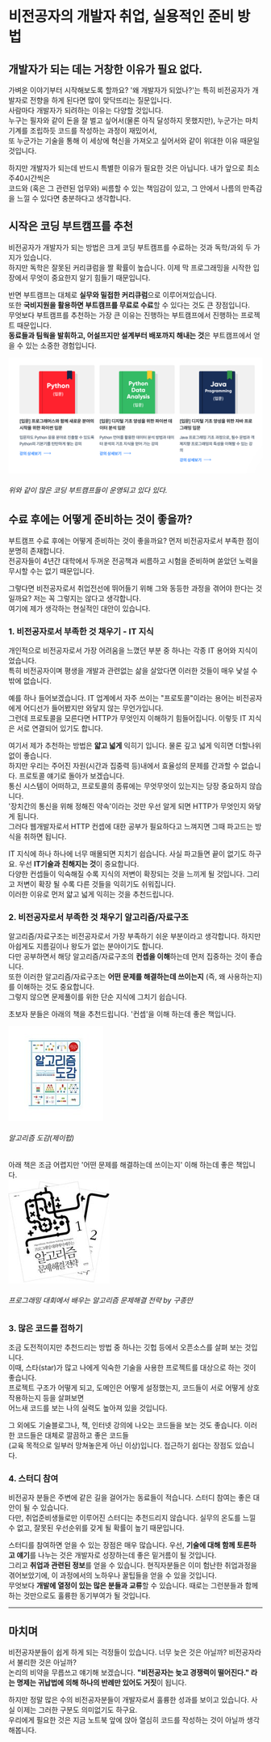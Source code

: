 # 비전공자의 개발자 취업, 실용적인 준비 방법


## 개발자가 되는 데는 거창한 이유가 필요 없다.
가벼운 이야기부터 시작해보도록 할까요? '왜 개발자가 되었나?'는 특히 비전공자가 개발자로 전향을 하게 된다면 많이 맞닥뜨리는 질문입니다.  
사람마다 개발자가 되려하는 이유는 다양할 것입니다.  
누구는 필자와 같이 돈을 잘 벌고 싶어서(물론 아직 달성하지 못했지만), 누군가는 마치 기계를 조립하듯 코드를 작성하는 과정이 재밌어서,  
또 누군가는 기술을 통해 이 세상에 혁신을 가져오고 싶어서와 같이 위대한 이유 때문일 것입니다.  

하지만 개발자가 되는데 반드시 특별한 이유가 필요한 것은 아닙니다. 내가 앞으로 최소 주40시간씩은  
코드와 (혹은 그 관련된 업무와) 씨름할 수 있는 책임감이 있고, 그 안에서 나름의 만족감을 느낄 수 있다면 충분하다고 생각합니다.

## 시작은 코딩 부트캠프를 추천

비전공자가 개발자가 되는 방법은 크게 코딩 부트캠프를 수료하는 것과 독학/과외 두 가지가 있습니다.  
하지만 독학은 잘못된 커리큐럼을 짤 확률이 높습니다. 이제 막 프로그래밍을 시작한 입장에서 무엇이 중요한지 알기 힘들기 때문입니다.  

반면 부트캠프는 대체로 **실무와 밀접한 커리큐럼**으로 이루어져있습니다.  
또한 **국비지원을 활용하면 부트캠프를 무료로 수료**할 수 있다는 것도 큰 장점입니다.  
무엇보다 부트캠프를 추천하는 가장 큰 이유는 진행하는 부트캠프에서 진행하는 프로젝트 때문입니다.  
**동료들과 팀웍을 발휘하고, 어설프지만 설계부터 배포까지 해내는 것**은 부트캠프에서 얻을 수 있는 소중한 경험입니다.

![](1.png )
###### *위와 같이 많은 코딩 부트캠프들이 운영되고 있다 있다.*


## 수료 후에는 어떻게 준비하는 것이 좋을까?
부트캠프 수료 후에는 어떻게 준비하는 것이 좋을까요? 먼저 비전공자로서 부족한 점이 분명히 존재합니다.  
전공자들이 4년간 대학에서 두꺼운 전공책과 씨름하고 시험을 준비하며 쏟았던 노력을 무시할 수는 없기 때문입니다.

그렇다면 비전공자로서 취업전선에 뛰어들기 위해 그와 동등한 과정을 겪어야 한다는 것일까요? 저는 꼭 그렇지는 않다고 생각합니다.  
여기에 제가 생각하는 현실적인 대안이 있습니다.

### 1. 비전공자로서 부족한 것 채우기 - IT 지식
개인적으로 비전공자로서 가장 어려움을 느꼈던 부분 중 하나는 각종 IT 용어와 지식이었습니다.  
특히 비전공자이며 평생을 개발과 관련없는 삶을 살았다면 이러한 것들이 매우 낯설 수 밖에 없습니다.  

예를 하나 들어보겠습니다. IT 업계에서 자주 쓰이는 "프로토콜"이라는 용어는 비전공자에게 어디선가 들어봤지만 와닿지 않는 무언가입니다.  
그런데 프로토콜을 모른다면 HTTP가 무엇인지 이해하기 힘들어집니다. 이렇듯 IT 지식은 서로 연결되어 있기도 합니다.

여기서 제가 추천하는 방법은 **얇고 넓게** 익히기 입니다. 물론 깊고 넓게 익히면 더할나위 없이 좋습니다.  
하지만 우리는 주어진 자원(시간과 집중력 등)내에서 효율성의 문제를 간과할 수 없습니다. 프로토콜 얘기로 돌아가 보겠습니다.  
통신 시스템이 어떠하고, 프로토콜의 종류에는 무엇무엇이 있는지는 당장 중요하지 않습니다.  
'장치간의 통신을 위해 정해진 약속'이라는 것만 우선 알게 되면 HTTP가 무엇인지 와닿게 됩니다.  
그러다 웹개발자로서 HTTP 컨셉에 대한 공부가 필요하다고 느껴지면 그때 파고드는 방식을 취하면 됩니다.

IT 지식에 하나 하나에 너무 매몰되면 지치기 쉽습니다. 사실 파고들면 끝이 없기도 하구요. 우선 **IT기술과 친해지는 것**이 중요합니다.  
다양한 컨셉들이 익숙해질 수록  지식의 저변이 확장되는 것을 느끼게 될 것입니다. 그리고 저변이 확장 될 수록 다른 것들을 익히기도 쉬워집니다.  
이러한 이유로 먼저 얇고 넓게 익히는 것을 추천드립니다.

### 2. 비전공자로서 부족한 것 채우기 알고리즘/자료구조
알고리즘/자료구조는 비전공자로서 가장 부족하기 쉬운 부분이라고 생각합니다. 하지만 아쉽게도 지름길이나 왕도가 없는 분야이기도 합니다.  
다만 공부하면서 해당 알고리즘/자료구조의 **컨셉을 이해**하는데 먼저 집중하는 것이 좋습니다.  
또한 이러한 알고리즘/자료구조는 **어떤 문제를 해결하는데 쓰이는지** (즉, 왜 사용하는지)를 이해하는 것도 중요합니다.  
그렇지 않으면 문제풀이를 위한 단순 지식에 그치기 쉽습니다.

초보자 분들은 아래의 책을 추천드립니다. '컨셉'을 이해 하는데 좋은 책입니다.

![](2.jpeg)

###### *알고리즘 도감(제이펍)*

아래 책은 조금 어렵지만 '어떤 문제를 해결하는데 쓰이는지' 이해 하는데 좋은 책입니다.  
![](3.jpeg)

###### *프로그래밍 대회에서 배우는 알고리즘 문제해결 전략 by 구종만*


### 3. 많은 코드를 접하기
조금 도전적이지만 추천드리는 방법 중 하나는 깃헙 등에서 오픈소스를 살펴 보는 것입니다.  
이때, 스타(star)가 많고 나에게 익숙한 기술을 사용한 프로젝트를 대상으로 하는 것이 좋습니다.  
프로젝트 구조가 어떻게 되고, 도메인은 어떻게 설정했는지, 코드들이 서로 어떻게 상호작용하는지 등을 살펴보면  
어느새 코드를 보는 나의 실력도 높아져 있을 것입니다.

그 외에도 기술블로그나, 책, 인터넷 강의에 나오는 코드들을 보는 것도 좋습니다. 이러한 코드들은 대체로 깔끔하고 좋은 코드들  
(교육 목적으로 일부러 망쳐놓은게 아닌 이상)입니다. 접근하기 쉽다는 장점도 있습니다. 

### 4. 스터디 참여
비전공자 분들은 주변에 같은 길을 걸어가는 동료들이 적습니다. 스터디 참여는 좋은 대안이 될 수 있습니다.  
다만, 취업준비생들로만 이루어진 스터디는 추천드리지 않습니다. 실무의 온도를 느낄 수 없고, 잘못된 우선순위를 갖게 될 확률이 높기 때문입니다.  

스터디를 참여하면 얻을 수 있는 장점은 매우 많습니다. 우선, **기술에 대해 함께 토론하고 얘기**를 나누는 것은 개발자로 성장하는데 좋은 밑거름이 될 것입니다.  
그리고 **취업과 관련된 정보**를 얻을 수 있습니다.  현직자분들은 이미 험난한 취업과정을 겪어보았기에, 이 과정에서의 노하우나 꿀팁들을 얻을 수 있을 것입니다.  
무엇보다 **개발에 열정이 있는 많은 분들과 교류**할 수 있습니다. 때로는 그런분들과 함께 하는 것만으로도 훌륭한 동기부여가 될 것입니다.

***

## 마치며
비전공자분들이 쉽게 하게 되는 걱정들이 있습니다. 너무 늦은 것은 아닐까? 비전공자라서 불리한 것은 아닐까?  
논리의 비약을 무릅쓰고 얘기해 보겠습니다. **"비전공자는 늦고 경쟁력이 떨어진다." 라는 명제는 귀납법에 의해 하나의 반례만 있어도 거짓**이 됩니다.  

하지만 정말 많은 수의 비전공자분들이 개발자로서 훌륭한 성과를 보이고 있습니다. 사실 이제는 그러한 구분도 의미없기도 하구요.  
우리에게 필요한 것은 지금 노트북 앞에 앉아 열심히 코드를 작성하는 것이 아닐까 생각해봅니다.

